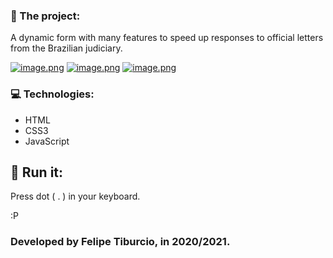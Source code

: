 ### 📰  The project:

A dynamic form with many features to speed up responses to official letters from the Brazilian judiciary.

[![image.png](https://i.postimg.cc/FHf22pnf/image.png)](https://postimg.cc/sMr6WYzy)
[![image.png](https://i.postimg.cc/d3k2q7M9/image.png)](https://postimg.cc/hQnzsttJ)
[![image.png](https://i.postimg.cc/VL90YnGD/image.png)](https://postimg.cc/QHtdm9rT)




### 💻 Technologies:
- HTML
- CSS3
- JavaScript

## 🏃 Run it: 

Press dot ( . ) in your keyboard.

:P

### Developed by Felipe Tiburcio, in 2020/2021.
